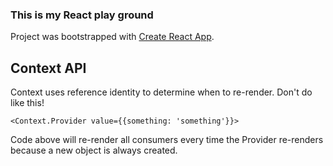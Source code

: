 ### This is my React play ground
Project was bootstrapped with [Create React App](https://github.com/facebook/create-react-app).

## Context API
Context uses reference identity to determine when to re-render. Don't do like this!
 
`<Context.Provider value={{something: 'something'}}>`

Code above will re-render all consumers every time the Provider re-renders because a new object is always created.
